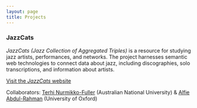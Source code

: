 ```yaml
---
layout: page
title: Projects
---
```

### JazzCats

*JazzCats (Jazz Collection of Aggregated Triples)* is a resource for studying jazz artists, performances, and networks. The project harnesses semantic web technologies to connect data about jazz, including discographies, solo transcriptions, and information about artists. 

<a href="http://jazzcats.oerc.ox.ac.uk/" target="_blank">Visit the *JazzCats* website</a>

Collaborators: <a href="https://researchers.anu.edu.au/researchers/nurmikko-fuller-t" target="_blank">Terhi Nurmikko-Fuller</a> (Australian National University) & <a href="http://thisisalfie.com/" target="_blank">Alfie Abdul-Rahman</a> (University of Oxford)